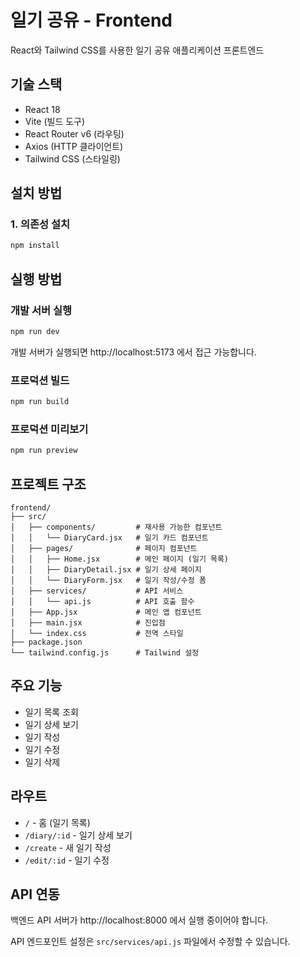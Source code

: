 # 일기 공유 - Frontend

React와 Tailwind CSS를 사용한 일기 공유 애플리케이션 프론트엔드

## 기술 스택
- React 18
- Vite (빌드 도구)
- React Router v6 (라우팅)
- Axios (HTTP 클라이언트)
- Tailwind CSS (스타일링)

## 설치 방법

### 1. 의존성 설치
```bash
npm install
```

## 실행 방법

### 개발 서버 실행
```bash
npm run dev
```

개발 서버가 실행되면 http://localhost:5173 에서 접근 가능합니다.

### 프로덕션 빌드
```bash
npm run build
```

### 프로덕션 미리보기
```bash
npm run preview
```

## 프로젝트 구조
```
frontend/
├── src/
│   ├── components/         # 재사용 가능한 컴포넌트
│   │   └── DiaryCard.jsx   # 일기 카드 컴포넌트
│   ├── pages/              # 페이지 컴포넌트
│   │   ├── Home.jsx        # 메인 페이지 (일기 목록)
│   │   ├── DiaryDetail.jsx # 일기 상세 페이지
│   │   └── DiaryForm.jsx   # 일기 작성/수정 폼
│   ├── services/           # API 서비스
│   │   └── api.js          # API 호출 함수
│   ├── App.jsx             # 메인 앱 컴포넌트
│   ├── main.jsx            # 진입점
│   └── index.css           # 전역 스타일
├── package.json
└── tailwind.config.js      # Tailwind 설정
```

## 주요 기능
- 일기 목록 조회
- 일기 상세 보기
- 일기 작성
- 일기 수정
- 일기 삭제

## 라우트
- `/` - 홈 (일기 목록)
- `/diary/:id` - 일기 상세 보기
- `/create` - 새 일기 작성
- `/edit/:id` - 일기 수정

## API 연동
백엔드 API 서버가 http://localhost:8000 에서 실행 중이어야 합니다.

API 엔드포인트 설정은 `src/services/api.js` 파일에서 수정할 수 있습니다.
